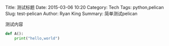 Title: 测试标题
Date: 2015-03-06 10:20
Category: Tech
Tags: python,pelican 
Slug: test-pelican
Author: Ryan King
Summary:  简单测试pelican

测试内容

``` python
def A():
    print("hello,world")
```